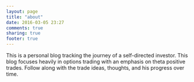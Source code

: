 ```yaml
---
layout: page
title: "about"
date: 2016-03-05 23:27
comments: true
sharing: true
footer: true
---
```


This is a personal blog tracking the journey of a self-directed investor. This blog focuses heavily in options trading with an emphasis on theta positive trades. Follow along with the trade ideas, thoughts, and his progress over time.
